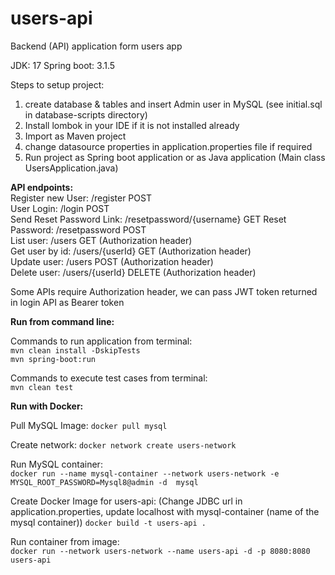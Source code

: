 # users-api
Backend (API) application form users app 

JDK: 17
Spring boot: 3.1.5

Steps to setup project:

1. create database & tables and insert Admin user in MySQL (see initial.sql in database-scripts directory)
2. Install lombok in your IDE if it is not installed already
3. Import as Maven project
4. change datasource properties in application.properties file if required
5. Run project as Spring boot application or as Java application (Main class UsersApplication.java)

**API endpoints:**  
Register new User: /register	POST  
User Login: /login	POST  
Send Reset Password Link: /resetpassword/{username}	GET
Reset Password: /resetpassword	POST  
List user: /users	GET (Authorization header)  
Get user by id: /users/{userId}	GET (Authorization header)  
Update user: /users	POST (Authorization header)  
Delete user: /users/{userId}	DELETE (Authorization header)



Some APIs require Authorization header, we can pass JWT token returned in login API as Bearer token


**Run from command line:**

Commands to run application from terminal:  
`mvn clean install -DskipTests`  
`mvn spring-boot:run`

Commands to execute test cases from terminal:  
`mvn clean test`


**Run with Docker:**  

Pull MySQL Image: `docker pull mysql`

Create network: `docker network create users-network`

Run MySQL container:  
`docker run --name mysql-container --network users-network -e MYSQL_ROOT_PASSWORD=Mysql8@admin -d  mysql`

Create Docker Image for users-api:  (Change JDBC url in application.properties, update localhost with mysql-container (name of the mysql container))
`docker build -t users-api .`

Run container from image:  
`docker run --network users-network --name users-api -d -p 8080:8080 users-api`
